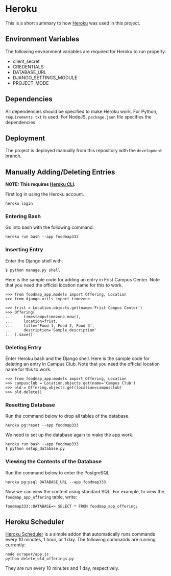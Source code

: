 # Heroku
This is a short summary to how [Heroku](https://www.heroku.com) was used in this project.

## Environment Variables
The following environment variables are required for Heroku to run properly:
 * client_secret  
 * CREDENTIALS  
 * DATABASE_URL  
 * DJANGO_SETTINGS_MODULE  
 * PROJECT_MODE  

## Dependencies
All dependencies should be specified to make Heroku work. For Python, `requirements.txt` is used. For NodeJS, `package.json` file specifies the dependencies.

## Deployment
The project is deployed manually from this repository with the `development` branch.

## Manually Adding/Deleting Entries
__NOTE: This requires [Heroku CLI](https://devcenter.heroku.com/articles/heroku-cli).__

First log in using the Heroku account.
```
heroku login
```

### Entering Bash

Go into bash with the following command:
```
heroku run bash --app foodmap333
```

### Inserting Entry
Enter the Django shell with:
```
$ python manage.py shell
```

Here is the sample code for adding an entry in Frist Campus Center. Note that you need the official location name for this to work.

```
>>> from foodmap_app.models import Offering, Location
>>> from django.utils import timezone

>>> frist = Location.objects.get(name='Frist Campus Center')
>>> Offering(
...     timestamp=timezone.now(),
...     location=frist,
...     title='Food 1, Food 2, Food 3',
...     description='Sample description'
... ).save()
```

### Deleting Entry
Enter Heroku bash and the Django shell. Here is the sample code for deleting an entry in Campus Club. Note that you need the official location name for this to work.

```
>>> from foodmap_app.models import Offering, Location
>>> campusclub = Location.objects.get(name='Campus Club')
>>> old = Offering.objects.get(location=campusclub)
>>> old.delete()
```
### Resetting Database
Run the command below to drop all tables of the database.
```
heroku pg:reset --app foodmap333
```
We need to set up the database again to make the app work.
```
heroku run bash --app foodmap333
$ python setup_database.py
```

### Viewing the Contents of the Database
Run the command below to enter the PostgreSQL.
```
heroku pg:psql DATABASE_URL --app foodmap333
```
Now we can view the content using standard SQL. For example, to view the `foodmap_app_offering` table, write:
```
foodmap333::DATABASE=> SELECT * FROM foodmap_app_offering;
```

## Heroku Scheduler
[Heroku Scheduler](https://elements.heroku.com/addons/scheduler) is a simple addon that automatically runs commands every 10 minutes, 1 hour, or 1 day. The following commands are running currently:
```
node scraper/app.js
python delete_old_offerings.py
```
They are run every 10 minutes and 1 day, respectively.
